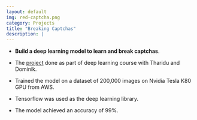 ```yaml
---
layout: default
img: red-captcha.png
category: Projects
title: "Breaking Captchas"
description: |
---
```


* **Build a deep learning model to learn and break captchas**.

* The [project](https://github.com/tharidu/breakingcaptcha) done as part of deep learning course with Tharidu and Dominik.

* Trained the model on a dataset of 200,000 images on Nvidia Tesla K80 GPU from AWS.

* Tensorflow was used as the deep learning library.

* The model achieved an accuracy of 99%.
